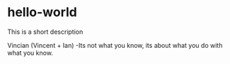 # hello-world

This is a short description

Vincian (Vincent + Ian)
-Its not what you know, its about what you do with what you know.
